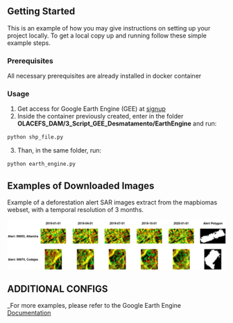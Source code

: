
<!-- GETTING STARTED -->
## Getting Started

This is an example of how you may give instructions on setting up your project locally.
To get a local copy up and running follow these simple example steps.

### Prerequisites

All necessary prerequisites are already installed in docker container

### Usage

1. Get access for Google Earth Engine (GEE) at [signup](https://earthengine.google.com/signup/)
2. Inside the container previously created, enter in the folder **OLACEFS_DAM/3_Script_GEE_Desmatamento/EarthEngine** and run:
```sh
python shp_file.py
```
3. Than, in the same folder, run:
```sh
python earth_engine.py
```

<!-- Examples of Downloaded Images -->
## Examples of Downloaded Images

Example of a deforestation alert SAR images extract from the mapbiomas webset, with a temporal resolution of 3 months.


![](https://github.com/edemir-matcomp/OLACEFS_DAM/blob/master/3_Script_GEE_Desmatamento/mapbiomas_example.png)


<!-- ADDITIONAL CONFIGS -->
## ADDITIONAL CONFIGS



_For more examples, please refer to the Google Earth Engine [Documentation](https://developers.google.com/earth-engine)



